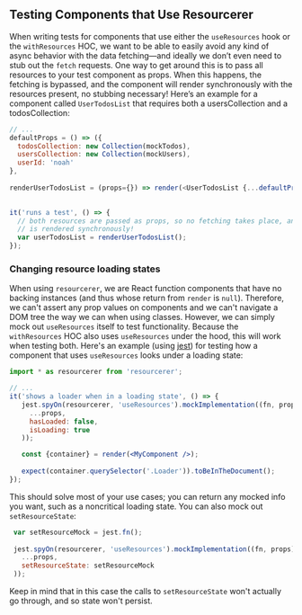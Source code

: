 ## Testing Components that Use Resourcerer

When writing tests for components that use either the `useResources` hook or the `withResources` HOC, we want to be able to easily avoid any kind of async behavior with the data fetching&mdash;and ideally we don’t even need to stub out the `fetch` requests. One way to get around this is to pass all resources to your test component as props. When this happens, the fetching is bypassed, and the component will render synchronously with the resources present, no stubbing necessary! Here’s an example for a component called `UserTodosList` that requires both a usersCollection and a todosCollection:

```js
// ...
defaultProps = () => ({
  todosCollection: new Collection(mockTodos),
  usersCollection: new Collection(mockUsers),
  userId: 'noah'
},
    
renderUserTodosList = (props={}) => render(<UserTodosList {...defaultProps()} {...props} />);

        
it('runs a test', () => {
  // both resources are passed as props, so no fetching takes place, and the component
  // is rendered synchronously!
  var userTodosList = renderUserTodosList();
});
```

### Changing resource loading states

When using `resourcerer`, we are React function components that have no backing instances (and thus whose return from `render` is `null`). Therefore, we can't assert any prop values on components and we can't navigate a DOM tree the way we can when using classes. However, we can simply mock out `useResources` itself to test functionality. Because the `withResources` HOC also uses `useResources` under the hood, this will work when testing both. Here's an example (using [jest](https://jestjs.io/)) for testing how a component that uses `useResources` looks under a loading state:

```jsx
import * as resourcerer from 'resourcerer';

// ...
it('shows a loader when in a loading state', () => {
   jest.spyOn(resourcerer, 'useResources').mockImplementation((fn, props) => ({
     ...props,
     hasLoaded: false,
     isLoading: true
   ));

   const {container} = render(<MyComponent />);
   
   expect(container.querySelector('.Loader')).toBeInTheDocument();
});
```

This should solve most of your use cases; you can return any mocked info you want, such as a noncritical loading state. You can also mock out `setResourceState`:

```jsx
 var setResourceMock = jest.fn();
 
 jest.spyOn(resourcerer, 'useResources').mockImplementation((fn, props) => ({
   ...props,
   setResourceState: setResourceMock
 ));
```

Keep in mind that in this case the calls to `setResourceState` won't actually go through, and so state won't persist. 
